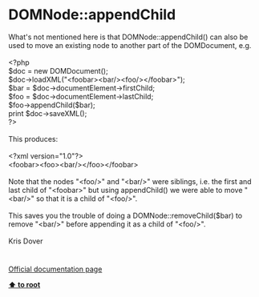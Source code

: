 # DOMNode::appendChild




<div class="phpcode"><span class="html">
What&apos;s not mentioned here is that DOMNode::appendChild() can also be used to move an existing node to another part of the DOMDocument, e.g.<br><br><span class="default">&lt;?php<br>$doc </span><span class="keyword">= new </span><span class="default">DOMDocument</span><span class="keyword">();<br></span><span class="default">$doc</span><span class="keyword">-&gt;</span><span class="default">loadXML</span><span class="keyword">(</span><span class="string">&quot;&lt;foobar&gt;&lt;bar/&gt;&lt;foo/&gt;&lt;/foobar&gt;&quot;</span><span class="keyword">);<br></span><span class="default">$bar </span><span class="keyword">= </span><span class="default">$doc</span><span class="keyword">-&gt;</span><span class="default">documentElement</span><span class="keyword">-&gt;</span><span class="default">firstChild</span><span class="keyword">;<br></span><span class="default">$foo </span><span class="keyword">= </span><span class="default">$doc</span><span class="keyword">-&gt;</span><span class="default">documentElement</span><span class="keyword">-&gt;</span><span class="default">lastChild</span><span class="keyword">;<br></span><span class="default">$foo</span><span class="keyword">-&gt;</span><span class="default">appendChild</span><span class="keyword">(</span><span class="default">$bar</span><span class="keyword">);<br>print </span><span class="default">$doc</span><span class="keyword">-&gt;</span><span class="default">saveXML</span><span class="keyword">();<br></span><span class="default">?&gt;<br></span><br>This produces:<br><br>&lt;?xml version=&quot;1.0&quot;?&gt;<br>&lt;foobar&gt;&lt;foo&gt;&lt;bar/&gt;&lt;/foo&gt;&lt;/foobar&gt;<br><br>Note that the nodes &quot;&lt;foo/&gt;&quot; and &quot;&lt;bar/&gt;&quot; were siblings, i.e. the first and last child of &quot;&lt;foobar&gt;&quot; but using appendChild() we were able to move &quot;&lt;bar/&gt;&quot; so that it is a child of &quot;&lt;foo/&gt;&quot;.<br><br>This saves you the trouble of doing a DOMNode::removeChild($bar) to remove &quot;&lt;bar/&gt;&quot; before appending it as a child of &quot;&lt;foo/&gt;&quot;. <br><br>Kris Dover</span>
</div>
  

#

[Official documentation page](https://www.php.net/manual/en/domnode.appendchild.php)

**[⬆ to root](/)**